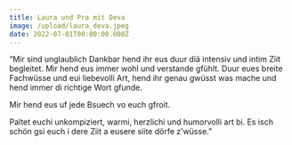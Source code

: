 ```yaml
---
title: Laura und Pra mit Deva
image: /upload/laura_deva.jpeg
date: 2022-07-01T00:00:00.000Z
---
```

“Mir sind unglaublich Dankbar hend ihr eus duur diä intensiv und intim Ziit begleitet. Mir hend eus immer wohl und verstande gfühlt. Duur eues breite Fachwüsse und eui liebevolli Art, hend ihr genau gwüsst was mache und hend immer di richtige Wort gfunde.

Mir hend eus uf jede Bsuech vo euch gfroit.

Paltet euchi unkompiziert, warmi, herzlichi und humorvolli art bi. Es isch schön gsi euch i dere Ziit a eusere siite dörfe z’wüsse.”
